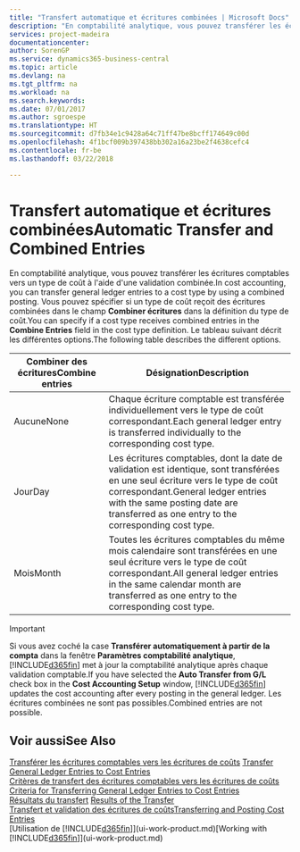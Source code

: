 ```yaml
---
title: "Transfert automatique et écritures combinées | Microsoft Docs"
description: "En comptabilité analytique, vous pouvez transférer les écritures comptables vers un type de coût à l'aide d'une validation combinée. Vous pouvez spécifier si un type de coût reçoit des écritures combinées dans le champ **Combiner écritures** dans la définition du type de coût. Le tableau suivant décrit les différentes options."
services: project-madeira
documentationcenter: 
author: SorenGP
ms.service: dynamics365-business-central
ms.topic: article
ms.devlang: na
ms.tgt_pltfrm: na
ms.workload: na
ms.search.keywords: 
ms.date: 07/01/2017
ms.author: sgroespe
ms.translationtype: HT
ms.sourcegitcommit: d7fb34e1c9428a64c71ff47be8bcff174649c00d
ms.openlocfilehash: 4f1bcf009b397438bb302a16a23be2f4638cefc4
ms.contentlocale: fr-be
ms.lasthandoff: 03/22/2018

---
```

# <a name="automatic-transfer-and-combined-entries"></a><span data-ttu-id="bb766-105">Transfert automatique et écritures combinées</span><span class="sxs-lookup"><span data-stu-id="bb766-105">Automatic Transfer and Combined Entries</span></span>
<span data-ttu-id="bb766-106">En comptabilité analytique, vous pouvez transférer les écritures comptables vers un type de coût à l'aide d'une validation combinée.</span><span class="sxs-lookup"><span data-stu-id="bb766-106">In cost accounting, you can transfer general ledger entries to a cost type by using a combined posting.</span></span> <span data-ttu-id="bb766-107">Vous pouvez spécifier si un type de coût reçoit des écritures combinées dans le champ **Combiner écritures** dans la définition du type de coût.</span><span class="sxs-lookup"><span data-stu-id="bb766-107">You can specify if a cost type receives combined entries in the **Combine Entries** field in the cost type definition.</span></span> <span data-ttu-id="bb766-108">Le tableau suivant décrit les différentes options.</span><span class="sxs-lookup"><span data-stu-id="bb766-108">The following table describes the different options.</span></span>  

|<span data-ttu-id="bb766-109">Combiner des écritures</span><span class="sxs-lookup"><span data-stu-id="bb766-109">Combine entries</span></span>|<span data-ttu-id="bb766-110">Désignation</span><span class="sxs-lookup"><span data-stu-id="bb766-110">Description</span></span>|  
|---------------------|-----------------|  
|<span data-ttu-id="bb766-111">Aucune</span><span class="sxs-lookup"><span data-stu-id="bb766-111">None</span></span>|<span data-ttu-id="bb766-112">Chaque écriture comptable est transférée individuellement vers le type de coût correspondant.</span><span class="sxs-lookup"><span data-stu-id="bb766-112">Each general ledger entry is transferred individually to the corresponding cost type.</span></span>|  
|<span data-ttu-id="bb766-113">Jour</span><span class="sxs-lookup"><span data-stu-id="bb766-113">Day</span></span>|<span data-ttu-id="bb766-114">Les écritures comptables, dont la date de validation est identique, sont transférées en une seul écriture vers le type de coût correspondant.</span><span class="sxs-lookup"><span data-stu-id="bb766-114">General ledger entries with the same posting date are transferred as one entry to the corresponding cost type.</span></span>|  
|<span data-ttu-id="bb766-115">Mois</span><span class="sxs-lookup"><span data-stu-id="bb766-115">Month</span></span>|<span data-ttu-id="bb766-116">Toutes les écritures comptables du même mois calendaire sont transférées en une seul écriture vers le type de coût correspondant.</span><span class="sxs-lookup"><span data-stu-id="bb766-116">All general ledger entries in the same calendar month are transferred as one entry to the corresponding cost type.</span></span>|  

> [!IMPORTANT]  
>  <span data-ttu-id="bb766-117">Si vous avez coché la case **Transférer automatiquement à partir de la compta** dans la fenêtre **Paramètres comptabilité analytique**, [!INCLUDE[d365fin](includes/d365fin_md.md)] met à jour la comptabilité analytique après chaque validation comptable.</span><span class="sxs-lookup"><span data-stu-id="bb766-117">If you have selected the **Auto Transfer from G/L** check box in the **Cost Accounting Setup** window, [!INCLUDE[d365fin](includes/d365fin_md.md)] updates the cost accounting after every posting in the general ledger.</span></span> <span data-ttu-id="bb766-118">Les écritures combinées ne sont pas possibles.</span><span class="sxs-lookup"><span data-stu-id="bb766-118">Combined entries are not possible.</span></span>  

## <a name="see-also"></a><span data-ttu-id="bb766-119">Voir aussi</span><span class="sxs-lookup"><span data-stu-id="bb766-119">See Also</span></span>  
 <span data-ttu-id="bb766-120">[Transférer les écritures comptables vers les écritures de coûts](finance-how-to-transfer-general-ledger-entries-to-cost-entries.md) </span><span class="sxs-lookup"><span data-stu-id="bb766-120">[Transfer General Ledger Entries to Cost Entries](finance-how-to-transfer-general-ledger-entries-to-cost-entries.md) </span></span>  
 <span data-ttu-id="bb766-121">[Critères de transfert des écritures comptables vers les écritures de coûts](finance-criteria-for-transferring-general-ledger-entries-to-cost-entries.md) </span><span class="sxs-lookup"><span data-stu-id="bb766-121">[Criteria for Transferring General Ledger Entries to Cost Entries](finance-criteria-for-transferring-general-ledger-entries-to-cost-entries.md) </span></span>  
 <span data-ttu-id="bb766-122">[Résultats du transfert](finance-results-of-the-transfer.md) </span><span class="sxs-lookup"><span data-stu-id="bb766-122">[Results of the Transfer](finance-results-of-the-transfer.md) </span></span>  
 [<span data-ttu-id="bb766-123">Transfert et validation des écritures de coûts</span><span class="sxs-lookup"><span data-stu-id="bb766-123">Transferring and Posting Cost Entries</span></span>](finance-transfer-and-post-cost-entries.md)  
 <span data-ttu-id="bb766-124">[Utilisation de [!INCLUDE[d365fin](includes/d365fin_md.md)]](ui-work-product.md)</span><span class="sxs-lookup"><span data-stu-id="bb766-124">[Working with [!INCLUDE[d365fin](includes/d365fin_md.md)]](ui-work-product.md)</span></span>

